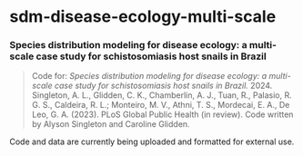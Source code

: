 # sdm-disease-ecology-multi-scale
### Species distribution modeling for disease ecology: a multi-scale case study for schistosomiasis host snails in Brazil
> Code for: _Species distribution modeling for disease ecology: a multi-scale case study for schistosomiasis host snails in Brazil._ 2024. Singleton, A. L., Glidden, C. K., Chamberlin, A. J., Tuan, R., Palasio, R. G. S., Caldeira, R. L.; Monteiro, M. V., Athni, T. S., Mordecai, E. A., De Leo, G. A. (2023). PLoS Global Public Health (in review). Code written by Alyson Singleton and Caroline Glidden.

Code and data are currently being uploaded and formatted for external use.
